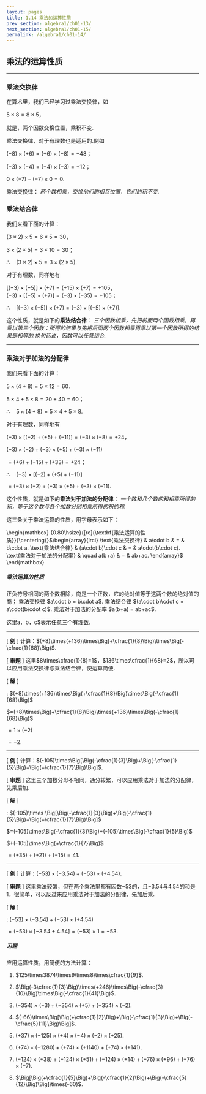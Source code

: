 ```yaml
---
layout: pages
title: 1.14 乘法的运算性质
prev_section: algebra1/ch01-13/
next_section: algebra1/ch01-15/
permalink: /algebra1/ch01-14/
---
```


乘法的运算性质
--------------

----

### 乘法交换律

在算术里，我们已经学习过乘法交换律，如

$5\times8=8\times5$，

就是，两个因数交换位置，乘积不变.

乘法交换律，对于有理数也是适用的.例如

$(-8)\times(+6)=(+6)\times(-8)=-48$；

$(-3)\times(-4)=(-4)\times(-3)=+12$；

$0\times(-7)-(-7)\times0=0$.

乘法交换律： _两个数相乘，交换他们的相互位置，它们的积不变._

### 乘法结合律

我们来看下面的计算：

$(3\times2)\times5 =6\times5=30$，

$3\times(2\times5) =3\times10=30$；

$\therefore\quad(3\times2)\times5=3\times(2\times5)$.

对于有理数，同样地有

$[(-3)\times(-5)]\times(+7)=(+15)\times(+7)=+105$，  
$(-3)\times[(-5)\times(+7)]=(-3)\times(-35)=+105$；

$\therefore\quad[(-3)\times(-5)]\times(+7)=(-3)\times[(-5)\times(+7)]$.

这个性质，就是如下的**乘法结合律**： _三个因数相乘，先把前面两个因数相乘，再乘以第三个因数；所得的结果与先把后面两个因数相乘再乘以第一个因数所得的结果是相等的.换句话说，因数可以任意结合._

***

### 乘法对于加法的分配律

我们来看下面的计算：

$5\times (4+8) =5 \times 12=60$，  

$5\times 4+5 \times 8=20+40=60$；

$\therefore\quad5\times(4+8)=5\times4+5\times8$.

对于有理数，同样地有

$(-3)\times[(-2)+(+5)+(-11)]=(-3)\times(-8)=+24$，

$(-3)\times(-2)+(-3)\times(+5)+(-3)\times(-11)$

$=(+6)+(-15)+(+33)=+24$；

$\therefore\quad(-3)\times[(-2)+(+5)+(-11)]$

$=(-3)\times(-2)+(-3)\times(+5)+(-3)\times(-11)$.

这个性质，就是如下的**乘法对于加法的分配律**： _一个数和几个数的和相乘所得的积，等于这个数与各个加数分别相乘所得的积的和._

这三条关于乘法运算的性质，用字母表示如下：

\begin{mathbox}
{0.80\hsize}{[rc]{\textbf{乘法运算的性质}}}\centering{}$\begin{array}{lrcl}
\text{乘法交换律} & a\cdot b & = & b\cdot a.  
\text{乘法结合律} & (a\cdot b)\cdot c & = & a\cdot(b\cdot c).  
\text{乘法对于加法的分配率} & \quad a(b+a) & = & ab+ac.
\end{array}$
\end{mathbox}

<div class="note info">
<h5>乘法运算的性质</h5>
<p>
正负符号相同的两个数相除，商是一个正数，它的绝对值等于这两个数的绝对值的商；
乘法交换律 $a\cdot b = b\cdot a$.  
乘法结合律 $(a\cdot b)\cdot c = a\cdot(b\cdot c)$.  
乘法对于加法的分配率 $a(b+a) = ab+ac$.
</p>
</div>

这里a，b，c$表示任意三个有理数.

----

[ **例** ] 计算：$(+8)\times(+136)\times\Big(+\cfrac{1}{8}\Big)\times\Big(-\cfrac{1}{68}\Big)$.

[ **审题** ] 这里$8\times\cfrac{1}{8}=1$，$136\times\cfrac{1}{68}=2$，所以可以应用乘法交换律与乘法结合律，使运算简便.

[ **解** ]

: $(+8)\times(+136)\times\Big(+\cfrac{1}{8}\Big)\times\Big(-\cfrac{1}{68}\Big)$  
  
  $=(+8)\times\Big(+\cfrac{1}{8}\Big)\times(+136)\times\Big(-\cfrac{1}{68}\Big)$  
  
  $=1\times(-2)$  
  
  $=-2$.

----

[ **例** ] 计算：$(-105)\times\Big[\Big(-\cfrac{1}{3}\Big)+\Big(-\cfrac{1}{5}\Big)+\Big(+\cfrac{1}{7}\Big)\Big]$.

[ **审题** ] 这里三个加数分母不相同，通分较繁，可以应用乘法对于加法的分配律，先乘后加.

[ **解** ] 

: $(-105)\times \Big[\Big(-\cfrac{1}{3}\Big)+\Big(-\cfrac{1}{5}\Big)+\Big(+\cfrac{1}{7}\Big)\Big]$  

  $=(-105)\times\Big(-\cfrac{1}{3}\Big)+(-105)\times\Big(-\cfrac{1}{5}\Big)$  

  $+(-105)\times\Big(+\cfrac{1}{7}\Big)$  
  
  $=(+35)+(+21)+(-15)=41$.

----

[ **例** ] 计算：$(-53)\times(-3.54)+(-53)\times(+4.54)$.

[ **审题** ] 这里乘法较繁，但在两个乘法里都有因数$-53$的，且$-3.54$与$4.54$的和是1，很简单，可以反过来应用乘法对于加法的分配律，先加后乘.

[ **解** ]

:  $(-53)\times(-3.54)+(-53)\times(+4.54)$  

   $=(-53)\times[-3.54+4.54]=(-53)\times1=-53$.

<div class="note">
<h5>习题</h5>
</div>

应用运算性质，用简便的方法计算：

1.  $125\times3874\times9\times8\times\cfrac{1}{9}$.

2.  $\Big(-3\cfrac{1}{3}\Big)\times(+246)\times\Big(-\cfrac{3}{10}\Big)\times\Big(-\cfrac{1}{41}\Big)$.

3.  $(-354)\times(-3)+(-354)\times(+5)+(-354)\times(-2)$.

4.  $(-66)\times\Big[\Big(+\cfrac{1}{2}\Big)+\Big(-\cfrac{1}{3}\Big)+\Big(-\cfrac{5}{11}\Big)\Big]$.

5.  $(+37)\times(-125)\times(+4)\times(-4)\times(-2)\times(+25)$.

6.  $(+74)\times(-1280)+(+74)\times(+1140)+(+74)\times(+141)$.

7.  $(-124)\times(+38)+(-124)\times(+51)+(-124)\times(+14)+(-76)\times(+96)+(-76)\times(+7)$.

8.  $\Big[\Big(+\cfrac{1}{5}\Big)+\Big(-\cfrac{1}{2}\Big)+\Big(-\cfrac{5}{12}\Big)\Big]\times(-60)$.



